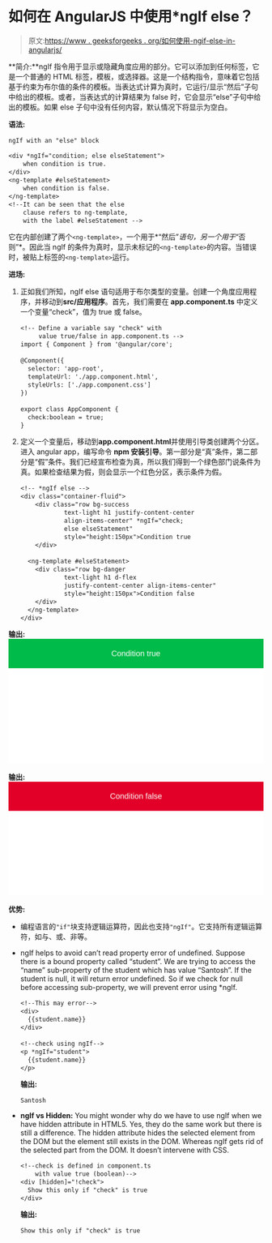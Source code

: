 # 如何在 AngularJS 中使用*ngIf else？

> 原文:[https://www . geeksforgeeks . org/如何使用-ngif-else-in-angularjs/](https://www.geeksforgeeks.org/how-to-use-ngif-else-in-angularjs/)

**简介:**ngIf 指令用于显示或隐藏角度应用的部分。它可以添加到任何标签，它是一个普通的 HTML 标签，模板，或选择器。这是一个结构指令，意味着它包括基于约束为布尔值的条件的模板。当表达式计算为真时，它运行/显示“然后”子句中给出的模板。或者，当表达式的计算结果为 false 时，它会显示“else”子句中给出的模板。如果 else 子句中没有任何内容，默认情况下将显示为空白。

**语法:**

```
ngIf with an "else" block
```

```
<div *ngIf="condition; else elseStatement">
    when condition is true.
</div>
<ng-template #elseStatement>
    when condition is false.
</ng-template>
<!--It can be seen that the else 
    clause refers to ng-template,
    with the label #elseStatement -->
```

它在内部创建了两个`<ng-template>`，一个用于*“然后”*语句，另一个用于*“否则”*。因此当 ngIf 的条件为真时，显示未标记的`<ng-template>`的内容。当错误时，被贴上标签的`<ng-template>`运行。

**进场:**

1.  正如我们所知，ngIf else 语句适用于布尔类型的变量。创建一个角度应用程序，并移动到**src/应用程序**。首先，我们需要在 **app.component.ts** 中定义一个变量“check”，值为 true 或 false。

    ```
    <!-- Define a variable say "check" with
         value true/false in app.component.ts -->
    import { Component } from '@angular/core';

    @Component({
      selector: 'app-root',
      templateUrl: './app.component.html',
      styleUrls: ['./app.component.css']
    })

    export class AppComponent {
      check:boolean = true;
    }
    ```

2.  定义一个变量后，移动到**app.component.html**并使用引导类创建两个分区。进入 angular app，编写命令 **npm 安装引导**。第一部分是“真”条件，第二部分是“假”条件。我们已经宣布检查为真，所以我们得到一个绿色部门说条件为真。如果检查结果为假，则会显示一个红色分区，表示条件为假。

    ```
    <!-- *ngIf else -->
    <div class="container-fluid">
        <div class="row bg-success 
                text-light h1 justify-content-center
                align-items-center" *ngIf="check;
                else elseStatement" 
                style="height:150px">Condition true
        </div>

      <ng-template #elseStatement>
        <div class="row bg-danger
                text-light h1 d-flex 
                justify-content-center align-items-center"
                style="height:150px">Condition false
        </div>
      </ng-template>
    </div>
    ```

**输出:**
![](img/53cd4353befec92820578cc63236bca4.png)

**输出:**
![](img/5e71e616da5766e87a57b9bc5f24dd3e.png)

**优势:**

*   编程语言的`"if"`块支持逻辑运算符，因此也支持`"ngIf"`。它支持所有逻辑运算符，如与、或、非等。
*   ngIf helps to avoid can’t read property error of undefined. Suppose there is a bound property called “student”. We are trying to access the “name” sub-property of the student which has value “Santosh”. If the student is null, it will return error undefined. So if we check for null before accessing sub-property, we will prevent error using *ngIf.

    ```
    <!--This may error-->
    <div>
      {{student.name}}
    </div>

    <!--check using ngIf-->
    <p *ngIf="student">
      {{student.name}}
    </p>
    ```

    **输出:**

    ```
    Santosh
    ```

*   **ngIf vs Hidden:** You might wonder why do we have to use ngIf when we have hidden attribute in HTML5\. Yes, they do the same work but there is still a difference. The hidden attribute hides the selected element from the DOM but the element still exists in the DOM. Whereas ngIf gets rid of the selected part from the DOM. It doesn’t intervene with CSS.

    ```
    <!--check is defined in component.ts 
        with value true (boolean)-->
    <div [hidden]="!check">
      Show this only if "check" is true
    </div>
    ```

    **输出:**

    ```
    Show this only if "check" is true
    ```